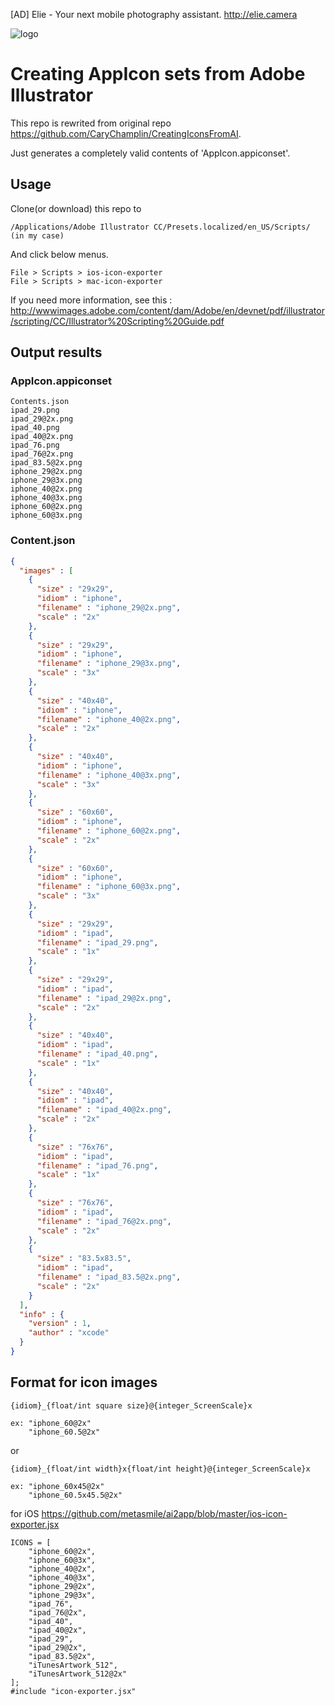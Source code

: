 [AD] Elie - Your next mobile photography assistant. http://elie.camera

![logo](https://github.com/metasmile/ai2app/blob/master/logo.png)

# Creating AppIcon sets from Adobe Illustrator

This repo is rewrited from original repo https://github.com/CaryChamplin/CreatingIconsFromAI.

Just generates a completely valid contents of 'AppIcon.appiconset'.

## Usage
Clone(or download) this repo to
```
/Applications/Adobe Illustrator CC/Presets.localized/en_US/Scripts/ (in my case)
```
And click below menus.

```
File > Scripts > ios-icon-exporter
File > Scripts > mac-icon-exporter
```

If you need more information, see this : http://wwwimages.adobe.com/content/dam/Adobe/en/devnet/pdf/illustrator/scripting/CC/Illustrator%20Scripting%20Guide.pdf

## Output results

### AppIcon.appiconset
```
Contents.json
ipad_29.png
ipad_29@2x.png
ipad_40.png
ipad_40@2x.png
ipad_76.png
ipad_76@2x.png
ipad_83.5@2x.png
iphone_29@2x.png
iphone_29@3x.png
iphone_40@2x.png
iphone_40@3x.png
iphone_60@2x.png
iphone_60@3x.png
```

### Content.json
```json
{
  "images" : [
    {
      "size" : "29x29",
      "idiom" : "iphone",
      "filename" : "iphone_29@2x.png",
      "scale" : "2x"
    },
    {
      "size" : "29x29",
      "idiom" : "iphone",
      "filename" : "iphone_29@3x.png",
      "scale" : "3x"
    },
    {
      "size" : "40x40",
      "idiom" : "iphone",
      "filename" : "iphone_40@2x.png",
      "scale" : "2x"
    },
    {
      "size" : "40x40",
      "idiom" : "iphone",
      "filename" : "iphone_40@3x.png",
      "scale" : "3x"
    },
    {
      "size" : "60x60",
      "idiom" : "iphone",
      "filename" : "iphone_60@2x.png",
      "scale" : "2x"
    },
    {
      "size" : "60x60",
      "idiom" : "iphone",
      "filename" : "iphone_60@3x.png",
      "scale" : "3x"
    },
    {
      "size" : "29x29",
      "idiom" : "ipad",
      "filename" : "ipad_29.png",
      "scale" : "1x"
    },
    {
      "size" : "29x29",
      "idiom" : "ipad",
      "filename" : "ipad_29@2x.png",
      "scale" : "2x"
    },
    {
      "size" : "40x40",
      "idiom" : "ipad",
      "filename" : "ipad_40.png",
      "scale" : "1x"
    },
    {
      "size" : "40x40",
      "idiom" : "ipad",
      "filename" : "ipad_40@2x.png",
      "scale" : "2x"
    },
    {
      "size" : "76x76",
      "idiom" : "ipad",
      "filename" : "ipad_76.png",
      "scale" : "1x"
    },
    {
      "size" : "76x76",
      "idiom" : "ipad",
      "filename" : "ipad_76@2x.png",
      "scale" : "2x"
    },
    {
      "size" : "83.5x83.5",
      "idiom" : "ipad",
      "filename" : "ipad_83.5@2x.png",
      "scale" : "2x"
    }
  ],
  "info" : {
    "version" : 1,
    "author" : "xcode"
  }
}
```

## Format for icon images

```
{idiom}_{float/int square size}@{integer_ScreenScale}x

ex: "iphone_60@2x"
    "iphone_60.5@2x"
```

or

```
{idiom}_{float/int width}x{float/int height}@{integer_ScreenScale}x

ex: "iphone_60x45@2x"
    "iphone_60.5x45.5@2x"
```

for iOS https://github.com/metasmile/ai2app/blob/master/ios-icon-exporter.jsx

```
ICONS = [
    "iphone_60@2x",
    "iphone_60@3x",
    "iphone_40@2x",
    "iphone_40@3x",
    "iphone_29@2x",
    "iphone_29@3x",
    "ipad_76",
    "ipad_76@2x",
    "ipad_40",
    "ipad_40@2x",
    "ipad_29",
    "ipad_29@2x",
    "ipad_83.5@2x",
    "iTunesArtwork_512",
    "iTunesArtwork_512@2x"
];
#include "icon-exporter.jsx"
```
